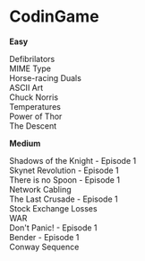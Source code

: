 # CodinGame  
__Easy__  
  
Defibrilators  
MIME Type  
Horse-racing Duals  
ASCII Art  
Chuck Norris  
Temperatures  
Power of Thor  
The Descent  
  
__Medium__  
  
Shadows of the Knight - Episode 1  
Skynet Revolution - Episode 1  
There is no Spoon - Episode 1  
Network Cabling  
The Last Crusade - Episode 1  
Stock Exchange Losses  
WAR  
Don't Panic! - Episode 1  
Bender - Episode 1  
Conway Sequence  
